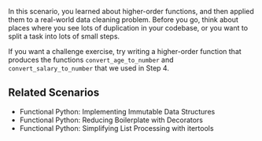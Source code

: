 In this scenario, you learned about higher-order functions, and then applied
them to a real-world data cleaning problem. Before you go, think about places
where you see lots of duplication in your codebase, or you want to split a
task into lots of small steps.

If you want a challenge exercise, try writing a higher-order function that
produces the functions `convert_age_to_number` and `convert_salary_to_number`
that we used in Step 4.

## Related Scenarios
* Functional Python: Implementing Immutable Data Structures
* Functional Python: Reducing Boilerplate with Decorators
* Functional Python: Simplifying List Processing with itertools
